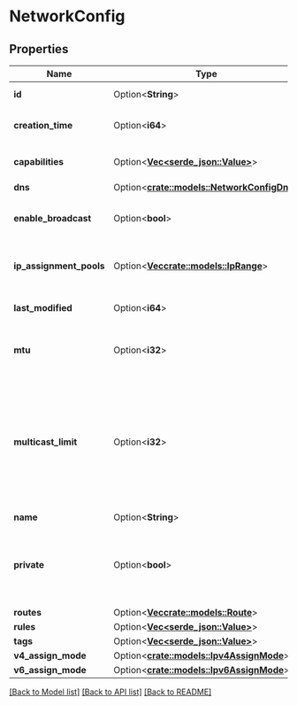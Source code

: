 # NetworkConfig

## Properties

Name | Type | Description | Notes
------------ | ------------- | ------------- | -------------
**id** | Option<**String**> | Network ID | [optional][readonly]
**creation_time** | Option<**i64**> | Time the network was created | [optional][readonly]
**capabilities** | Option<[**Vec<serde_json::Value>**](serde_json::Value.md)> | Array of network capabilities | [optional]
**dns** | Option<[**crate::models::NetworkConfigDns**](NetworkConfig_dns.md)> |  | [optional]
**enable_broadcast** | Option<**bool**> | Enable broadcast packets on the network | [optional]
**ip_assignment_pools** | Option<[**Vec<crate::models::IpRange>**](IPRange.md)> | Range of IP addresses for the auto assign pool | [optional]
**last_modified** | Option<**i64**> | Time the network was last modified | [optional][readonly]
**mtu** | Option<**i32**> | MTU to set on the client virtual network adapter | [optional]
**multicast_limit** | Option<**i32**> | Maximum number of recipients per multicast or broadcast. Warning - Setting this to 0 will disable IPv4 communication on your network! | [optional]
**name** | Option<**String**> |  | [optional]
**private** | Option<**bool**> | Whether or not the network is private.  If false, members will *NOT* need to be authorized to join. | [optional]
**routes** | Option<[**Vec<crate::models::Route>**](Route.md)> |  | [optional]
**rules** | Option<[**Vec<serde_json::Value>**](serde_json::Value.md)> |  | [optional]
**tags** | Option<[**Vec<serde_json::Value>**](serde_json::Value.md)> |  | [optional]
**v4_assign_mode** | Option<[**crate::models::Ipv4AssignMode**](IPV4AssignMode.md)> |  | [optional]
**v6_assign_mode** | Option<[**crate::models::Ipv6AssignMode**](IPV6AssignMode.md)> |  | [optional]

[[Back to Model list]](../README.md#documentation-for-models) [[Back to API list]](../README.md#documentation-for-api-endpoints) [[Back to README]](../README.md)


